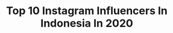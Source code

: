 ---
title: Top 10 Instagram Influencers In Indonesia In 2020
description: >-
  Find top Instagram influencers in Indonesia in 2020. Most popular hashtags: #ootd #lfl #naturephotography.
platform: Instagram
hits: 21573
text_top: Identify the best Instagram profiles on inBeat.
text_bottom: Our platform holds 21573 Instagram influencers like this in Indonesia for you to contact.
profiles:
  - username: "salsabila09__"
    fullname: >-
      𝒮𝒶𝓁𝓈𝒶 𝒷𝑒𝓁𝒶 𝓂𝒶𝒾𝓁𝒶𝓃𝒾
    bio: >-
      📍 𝒫𝑜𝓃𝓉𝒾𝒶𝓃𝒶𝓀, 𝒦𝒶𝓁𝒾𝓂𝒶𝓃𝓉𝒶𝓃 𝒷𝒶𝓇𝒶𝓉 📌𝐻𝑜𝒷𝒷𝓎 : 𝐹𝒪𝒯𝒪 @aryazlfkr_9 ❤️
    location: "Indonesia"
    followers: 3021
    engagement: 4134
    commentsToLikes: 0.195053
    id: ck8t8vvblm1aa0j78fszotdk9
    verified: false
    hashtags: "#hijabindonesia, #ootdhijabstyle, #hijabindotreveller, #hijabindokece"
  - username: "nisaazharii_"
    fullname: >-
      Nisa J Azhari
    bio: >-
      God is really kind.
    location: "Indonesia"
    followers: 5921
    engagement: 3387
    commentsToLikes: 0.213111
    id: ck9wh6wkswj8u0j786m9mbv0q
    verified: false
    hashtags: "#makeupkorea, #makeuplooks, #blackpink, #explorebandung"
  - username: "sandha.sakti"
    fullname: >-
      Sandha Sakti | Indonesia
    bio: >-
      random feed
    location: "Indonesia"
    followers: 6643
    engagement: 2810
    commentsToLikes: 0.133762
    id: ck13cr1jw1quj0i196mq5z0ij
    verified: false
    hashtags: ""
  - username: "wimkybnzrr"
    fullname: >-
      𝒘𝒊𝒎𝒌𝒚 𝒃 𝒏𝒂𝒛𝒂𝒓𝒊
    bio: >-
      
    location: "Indonesia"
    followers: 3076
    engagement: 2630
    commentsToLikes: 0.187015
    id: ckap593lqaq0u0i78fri9gkwi
    verified: false
    hashtags: ""
  - username: "florenciagomezs"
    fullname: >-
      𝐹𝐿𝑂𝑅 ☘︎︎ | traveler & dreamer
    bio: >-
      ✨living my life the way I dreamt it ✈︎ travel, photography & ocean enthusiast 🪐36 countries and counting Uruguay born ☀︎︎ Currently in madrid
    location: "Indonesia"
    followers: 4876
    engagement: 2484
    commentsToLikes: 0.273880
    id: ck0u8riq182lx0i19avaj1a3n
    verified: false
    hashtags: "#greece, #indonesia, #islandlife, #traveler"
  - username: "gavi.an"
    fullname: >-
      𝓖𝓪𝓿𝓲
    bio: >-
      📍𝓦𝓸𝓷𝓸𝓼𝓸𝓫𝓸 🌿 𝓑𝓾𝓴𝓪𝓷 𝓼𝓲𝓪𝓹𝓪-𝓼𝓲𝓪𝓹𝓪, 𝓣𝓪𝓴 𝓹𝓾𝓷𝔂𝓪 𝓪𝓹𝓪-𝓪𝓹𝓪 𝓱𝓪𝓷𝔂𝓪 𝓬𝓪𝓵𝓸𝓷 𝓳𝓮𝓷𝓪𝔃𝓪𝓱
    location: "Indonesia"
    followers: 11566
    engagement: 2343
    commentsToLikes: 0.130863
    id: ck5zikiy8fvqr0i14ndbpqd6e
    verified: false
    hashtags: "#camp, #indozonetravel, #art, #pebdakiindonesia"
  - username: "jimbo__h"
    fullname: >-
      Jimbo Hall
    bio: >-
      WAVE HOUSE MEMBER 👀🌊 1.1 million on TikTok 🥳 email: jimbo@yokemgmt.com
    location: "Indonesia"
    followers: 33053
    engagement: 1938
    commentsToLikes: 0.096884
    id: ck8wfpvfog2pr0j780d6w57h6
    verified: false
    hashtags: "#funderm, #selflovefunderm, #ad"
  - username: "widyalaaa"
    fullname: >-
      Widya Lailatur Rohmania
    bio: >-
      🤍17th
    location: "Indonesia"
    followers: 12158
    engagement: 1782
    commentsToLikes: 0.091368
    id: ck8t5jmtfabzj0j78ntlhkw9j
    verified: false
    hashtags: "#followers, #widya01, #ootd, #ootdhijab"
  - username: "dhuhamalik"
    fullname: >-
      Muhammad Dhuha Malik
    bio: >-
      F.O @hijrahalajomblo Part Of @bigetronesports CP : 0858-8277-2914 (damar) Business/Endorse : @ytv2477j use (@) PP Story : @bless_management -
    location: "Indonesia"
    followers: 203375
    engagement: 1655
    commentsToLikes: 0.080223
    id: ck6u7qvlqn4u50j71d7v8txip
    verified: false
    hashtags: "#janganlupamuhasabahdiri, #dhuhamalik, #janganlupabersyukur, #janganlupaalkahfi"
  - username: "yeniynsh"
    fullname: >-
      Yeni
    bio: >-
      💊Pharmacist 📩DM for endorse/catalog/collab/campaigns ✨Part of Celeb • Time • Dermage • Adr • Mmr • Shr
    location: "Indonesia"
    followers: 7179
    engagement: 1516
    commentsToLikes: 0.206772
    id: ck9whwmsrzt8h0j78olx09k9i
    verified: false
    hashtags: "#lancarhaid, #nuabee, #chocomory, #hijabhatiadem"
cities:
  - name: Jakarta
    link: /instagram/indonesia/jakarta
  - name: Bali
    link: /instagram/indonesia/bali
---